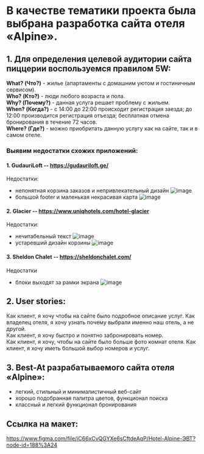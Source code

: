 # В качестве тематики проекта была выбрана разработка сайта отеля «Alpine».

## 1. Для определения целевой аудитории сайта пиццерии воспользуемся правилом 5W:
**What? (Что?)** - жилье (апартаменты с домашним уютом и гостиничным сервисом).  
**Who? (Кто?)** - люди любого возраста и пола.  
**Why? (Почему?)** - данная услуга решает проблему с жильем.   
**When? (Когда?)** - с 14:00 до 22:00 происходит регистрация заезда; до 12:00 производится регистрация отъезда; бесплатная отмена бронирования в течение 72 часов.  
**Where? (Где?)** - можно приобритать данную услугу как на сайте, так и в самом отеле.   
### Выявим недостатки схожих приложений:
#### 1. GudauriLoft -- https://gudauriloft.ge/
Недостатки: 
- непонятная корзина заказов и непривлекательный дизайн
![image](https://user-images.githubusercontent.com/83085936/158769774-42a372b6-3350-43c2-907d-83a064399d98.png)
- большой footer и маленькая некрасивая карта
![image](https://user-images.githubusercontent.com/83085936/158770126-9105c609-4047-4609-b2cd-eb76f48a5921.png)
#### 2. Glacier -- https://www.uniqhotels.com/hotel-glacier
Недостатки: 
- нечитабельный текст
![image](https://user-images.githubusercontent.com/83085936/158771424-7c52da33-f6e0-4444-87c5-a3d3aa7c8ca9.png)
- устаревший дизайн корзины
![image](https://user-images.githubusercontent.com/83085936/158771695-e43280df-d633-4a8b-b90f-53a5f08bc6b8.png)
#### 3. Sheldon Chalet -- https://sheldonchalet.com/
Недостатки
- блоки выходят за рамки экрана
![image](https://user-images.githubusercontent.com/83085936/158772191-04d4bb5b-180c-454e-8252-b814fe1639ae.png)
## 2. User stories:
Как клиент, я хочу чтобы на сайте было подробное описание услуг.
Как владелец отеля, я хочу узнать почему выбрали именно наш отель, а не другой.  
Как клиент, я хочу быстро и понятно забронировать номер.  
Как клиент, я хочу, чтобы на сайте было больше фото комнат отеля.
Как клиент, я хочу иметь большой выбор номеров и услуг.
## 3. Best-At разрабатываемого сайта отеля «Alpine»:  
- легкий, стильный и минималистичный веб-сайт
- хорошо подобранная палитра цветов, функционал поиска
- классный и легкий функционал бронирования
## Ссылка на макет:
https://www.figma.com/file/iC66xCvQGYXe6sCftdeAqP/Hotel-Alpine-ЭВТ?node-id=188%3A24
